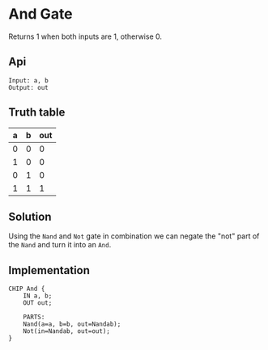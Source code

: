 # And Gate

Returns 1 when both inputs are 1, otherwise 0.

## Api

```
Input: a, b
Output: out
```

## Truth table

| a | b | out |
|---|---|-----|
| 0 | 0 |  0  |
| 1 | 0 |  0  |
| 0 | 1 |  0  |
| 1 | 1 |  1  |

## Solution 

Using the `Nand` and `Not` gate in combination we can negate the "not" part of the `Nand` and turn it into an `And`.

## Implementation

```hdl
CHIP And {
    IN a, b;
    OUT out;

    PARTS:
    Nand(a=a, b=b, out=Nandab);
    Not(in=Nandab, out=out);
}
```